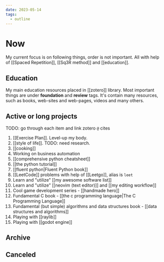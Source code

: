 ```yaml
---
date: 2023-05-14
tags:
  - outline
---
```


# Now

My current focus is on following things, order is not important. All with help
of [[Spaced Repetition]], [[Sq3R method]] and [[education]].

## Education

My main education resources placed in [[zotero]] library. Most important things
are under **foundation** and **review** tags. It's contain many resources, such
as books, web-sites and web-pages, videos and many others.

## Active or long projects

TODO: go through each item and link zotero `@` cites

1. [[Exercise Plan]]. Level-up my body.
2. [[style of life]]. TODO: need research.
3. [[cooking]]
4. Working on business automation
5. [[comprehensive python cheatsheet]]
6. [[the python tutorial]]
7. [[fluent python|Fluent Python book]]
8. [[LeetCode]] problems with help of [[Leetgo]], alias is `leet`
9. Learn and "utilize" [[my awesome software list]]
10. Learn and "utilize" [[neovim (text editor)]] and [[my editing workflow]]
11. Cool game development series - [[handmade hero]]
12. Fundamental C book - [[the c programming language|The C Programming Language]]
13. Fundamental (but simple) algorithms and data structures book - [[data structures and algorithms]]
14. Playing with [[raylib]]
15. Playing with [[godot engine]]

## Archive

## Canceled


